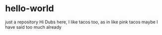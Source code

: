 # hello-world
just a repository
Hi Dubs here,
I like tacos too, as in like pink tacos
maybe I have said too much already
